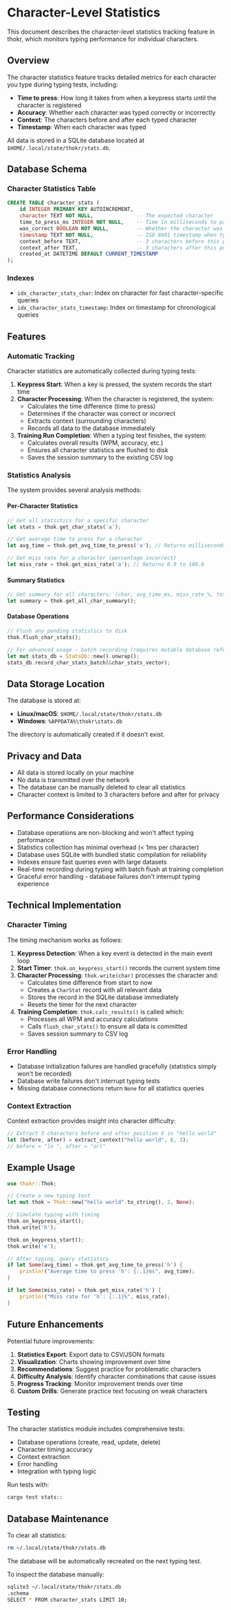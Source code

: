 # Character-Level Statistics

This document describes the character-level statistics tracking feature in thokr, which monitors typing performance for individual characters.

## Overview

The character statistics feature tracks detailed metrics for each character you type during typing tests, including:

- **Time to press**: How long it takes from when a keypress starts until the character is registered
- **Accuracy**: Whether each character was typed correctly or incorrectly
- **Context**: The characters before and after each typed character
- **Timestamp**: When each character was typed

All data is stored in a SQLite database located at `$HOME/.local/state/thokr/stats.db`.

## Database Schema

### Character Statistics Table

```sql
CREATE TABLE character_stats (
    id INTEGER PRIMARY KEY AUTOINCREMENT,
    character TEXT NOT NULL,              -- The expected character
    time_to_press_ms INTEGER NOT NULL,    -- Time in milliseconds to press the key
    was_correct BOOLEAN NOT NULL,         -- Whether the character was typed correctly
    timestamp TEXT NOT NULL,              -- ISO 8601 timestamp when typed
    context_before TEXT,                  -- 3 characters before this position
    context_after TEXT,                   -- 3 characters after this position
    created_at DATETIME DEFAULT CURRENT_TIMESTAMP
);
```

### Indexes

- `idx_character_stats_char`: Index on character for fast character-specific queries
- `idx_character_stats_timestamp`: Index on timestamp for chronological queries

## Features

### Automatic Tracking

Character statistics are automatically collected during typing tests:

1. **Keypress Start**: When a key is pressed, the system records the start time
2. **Character Processing**: When the character is registered, the system:
   - Calculates the time difference (time to press)
   - Determines if the character was correct or incorrect
   - Extracts context (surrounding characters)
   - Records all data to the database immediately
3. **Training Run Completion**: When a typing test finishes, the system:
   - Calculates overall results (WPM, accuracy, etc.)
   - Ensures all character statistics are flushed to disk
   - Saves the session summary to the existing CSV log

### Statistics Analysis

The system provides several analysis methods:

#### Per-Character Statistics
```rust
// Get all statistics for a specific character
let stats = thok.get_char_stats('a');

// Get average time to press for a character
let avg_time = thok.get_avg_time_to_press('a'); // Returns milliseconds

// Get miss rate for a character (percentage incorrect)
let miss_rate = thok.get_miss_rate('a'); // Returns 0.0 to 100.0
```

#### Summary Statistics
```rust
// Get summary for all characters: (char, avg_time_ms, miss_rate_%, total_attempts)
let summary = thok.get_all_char_summary();
```

#### Database Operations
```rust
// Flush any pending statistics to disk
thok.flush_char_stats();

// For advanced usage - batch recording (requires mutable database reference)
let mut stats_db = StatsDb::new().unwrap();
stats_db.record_char_stats_batch(&char_stats_vector);
```

## Data Storage Location

The database is stored at:
- **Linux/macOS**: `$HOME/.local/state/thokr/stats.db`
- **Windows**: `%APPDATA%\thokr\stats.db`

The directory is automatically created if it doesn't exist.

## Privacy and Data

- All data is stored locally on your machine
- No data is transmitted over the network
- The database can be manually deleted to clear all statistics
- Character context is limited to 3 characters before and after for privacy

## Performance Considerations

- Database operations are non-blocking and won't affect typing performance
- Statistics collection has minimal overhead (< 1ms per character)
- Database uses SQLite with bundled static compilation for reliability
- Indexes ensure fast queries even with large datasets
- Real-time recording during typing with batch flush at training completion
- Graceful error handling - database failures don't interrupt typing experience

## Technical Implementation

### Character Timing

The timing mechanism works as follows:

1. **Keypress Detection**: When a key event is detected in the main event loop
2. **Start Timer**: `thok.on_keypress_start()` records the current system time
3. **Character Processing**: `thok.write(char)` processes the character and:
   - Calculates time difference from start to now
   - Creates a `CharStat` record with all relevant data
   - Stores the record in the SQLite database immediately
   - Resets the timer for the next character
4. **Training Completion**: `thok.calc_results()` is called which:
   - Processes all WPM and accuracy calculations
   - Calls `flush_char_stats()` to ensure all data is committed
   - Saves session summary to CSV log

### Error Handling

- Database initialization failures are handled gracefully (statistics simply won't be recorded)
- Database write failures don't interrupt typing tests
- Missing database connections return `None` for all statistics queries

### Context Extraction

Context extraction provides insight into character difficulty:

```rust
// Extract 3 characters before and after position 6 in "hello world"
let (before, after) = extract_context("hello world", 6, 3);
// before = "lo ", after = "orl"
```

## Example Usage

```rust
use thokr::Thok;

// Create a new typing test
let mut thok = Thok::new("hello world".to_string(), 2, None);

// Simulate typing with timing
thok.on_keypress_start();
thok.write('h');

thok.on_keypress_start();
thok.write('e');

// After typing, query statistics
if let Some(avg_time) = thok.get_avg_time_to_press('h') {
    println!("Average time to press 'h': {:.1}ms", avg_time);
}

if let Some(miss_rate) = thok.get_miss_rate('h') {
    println!("Miss rate for 'h': {:.1}%", miss_rate);
}
```

## Future Enhancements

Potential future improvements:

1. **Statistics Export**: Export data to CSV/JSON formats
2. **Visualization**: Charts showing improvement over time
3. **Recommendations**: Suggest practice for problematic characters
4. **Difficulty Analysis**: Identify character combinations that cause issues
5. **Progress Tracking**: Monitor improvement trends over time
6. **Custom Drills**: Generate practice text focusing on weak characters

## Testing

The character statistics module includes comprehensive tests:

- Database operations (create, read, update, delete)
- Character timing accuracy
- Context extraction
- Error handling
- Integration with typing logic

Run tests with:
```bash
cargo test stats::
```

## Database Maintenance

To clear all statistics:
```bash
rm ~/.local/state/thokr/stats.db
```

The database will be automatically recreated on the next typing test.

To inspect the database manually:
```bash
sqlite3 ~/.local/state/thokr/stats.db
.schema
SELECT * FROM character_stats LIMIT 10;
```